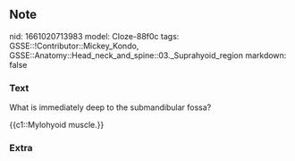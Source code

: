 ## Note
nid: 1661020713983
model: Cloze-88f0c
tags: GSSE::!Contributor::Mickey_Kondo, GSSE::Anatomy::Head_neck_and_spine::03._Suprahyoid_region
markdown: false

### Text
What is immediately deep to the submandibular fossa?
<div>
  {{c1::Mylohyoid muscle.}}
</div>

### Extra


